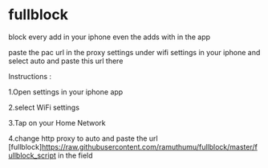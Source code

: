 # fullblock
block every add in your iphone even the adds with in the app

paste the pac url in the proxy settings under wifi settings in your iphone and select auto and paste this url there

Instructions :

1.Open settings in your iphone app

2.select WiFi settings 

3.Tap on your Home Network

4.change http proxy to auto and paste the url [fullblock]<https://raw.githubusercontent.com/ramuthumu/fullblock/master/fullblock_script> in the field 

